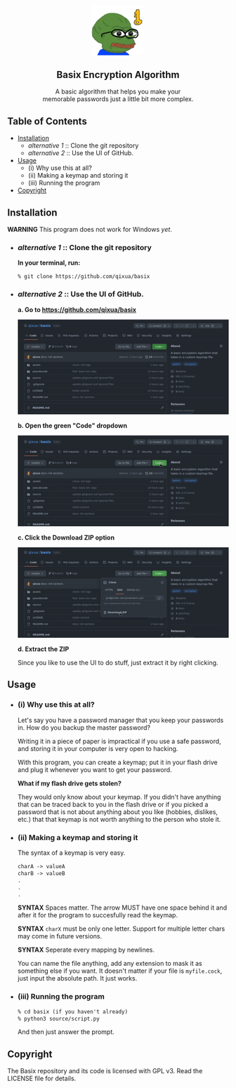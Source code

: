 <p align="center">
<img src="./assets/basix.png" width=120 />
</p>

<h2 align="center">
    Basix Encryption Algorithm
</h2>

<p align="center">
    A basic algorithm that helps you make your <br/> memorable passwords just a little bit more complex.
</p>

## Table of Contents

- [Installation](https://github.com/qixua/basix#installation)
  - *alternative 1* :: Clone the git repository
  - *alternative 2* :: Use the UI of GitHub.
- [Usage](https://github.com/qixua/basix#usage)
  - (i) Why use this at all?
  - (ii) Making a keymap and storing it
  - (iii) Running the program
- [Copyright](https://github.com/qixua/basix#copyright)

## Installation

**WARNING** This program does not work for Windows *yet*.

- ### *alternative 1* :: Clone the git repository
    **In your terminal, run:**
    ```
    % git clone https://github.com/qixua/basix
    ```
- ### *alternative 2* :: Use the UI of GitHub.
    **a. Go to https://github.com/qixua/basix**

    <img src="./assets/a.png" />

    **b. Open the green "Code" dropdown**

    <img src="./assets/b.png" />

    **c. Click the Download ZIP option**
    
    <img src="./assets/c.png" />
    
    **d. Extract the ZIP**

    Since you like to use the UI to do stuff, just extract it by right clicking.

## Usage

- ### (i) Why use this at all?
   Let's say you have a password manager that you keep your passwords in. How do you backup the master password?
   
   Writing it in a piece of paper is impractical if you use a safe password, and storing it in your computer is very open to hacking.

   With this program, you can create a keymap; put it in your flash drive and plug it whenever you want to get your password.
    
   **What if my flash drive gets stolen?**

   They would only know about your keymap. If you didn't have anything that can be traced back to you in the flash drive or if you picked a password that is not about anything about you like (hobbies, dislikes, etc.) that that keymap is not worth anything to the person who stole it.

- ### (ii) Making a keymap and storing it

    The syntax of a keymap is very easy.

    ```
    charA -> valueA
    charB -> valueB
    .
    .
    .
    ```

    **SYNTAX** Spaces matter. The arrow MUST have one space behind it and after it for the program to succesfully read the keymap.

    **SYNTAX** `charX` must be only one letter. Support for multiple letter chars may come in future versions.

    **SYNTAX** Seperate every mapping by newlines.

    You can name the file anything, add any extension to mask it as something else if you want. It doesn't matter if your file is `myfile.cock`, just input the absolute path. It just works.

- ### (iii) Running the program
    ```
    % cd basix (if you haven't already)
    % python3 source/script.py
    ```

    And then just answer the prompt.


## Copyright
The Basix repository and its code is licensed with GPL v3. Read the LICENSE file for details.